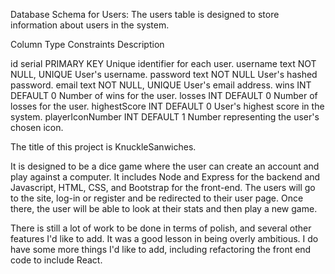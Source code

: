 Database Schema for Users:
    The users table is designed to store information about users in the system.

Column	            Type	Constraints	        Description

id	                serial	PRIMARY KEY	        Unique identifier for each user.
username	        text	NOT NULL, UNIQUE	User's username.
password	        text	NOT NULL	        User's hashed password.
email	            text	NOT NULL, UNIQUE	User's email address.
wins	            INT	    DEFAULT 0	        Number of wins for the user.
losses	            INT	    DEFAULT 0	        Number of losses for the user.
highestScore	    INT	    DEFAULT 0	        User's highest score in the system.
playerIconNumber	INT	    DEFAULT 1	        Number representing the user's chosen icon.

The title of this project is KnuckleSanwiches.

It is designed to be a dice game where the user can create an account and play against a computer.  It includes Node and Express for the backend and Javascript, HTML, CSS, and Bootstrap for the front-end.  The users will go to the site, log-in or register and be redirected to their user page.  Once there, the user will be able to look at their stats and then play a new game.  

There is still a lot of work to be done in terms of polish, and several other features I'd like to add.  It was a good lesson in being overly ambitious.  I do have some more things I'd like to add, including refactoring the front end code to include React.  